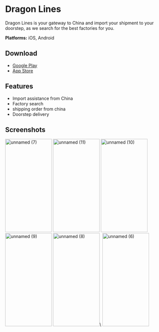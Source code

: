# Dragon Lines

Dragon Lines is your gateway to China and import your shipment to your doorstep, as we search for the best factories for you.

**Platforms:** iOS, Android

## Download

- [Google Play](https://play.google.com/store/apps/details?id=com.sa.flutter.dragonLines)
- [App Store](https://apps.apple.com/eg/app/%D8%AE%D8%B7%D9%88%D8%B7-%D8%A7%D9%84%D8%AA%D9%86%D9%8A%D9%86/id6746377762)

## Features

- Import assistance from China
- Factory search
- shipping order from china
- Doorstep delivery

## Screenshots
<img width="150" height="300" alt="unnamed (7)" src="https://github.com/user-attachments/assets/49a64e6d-771a-4619-a23d-4616bf5e3571" />
<img width="150" height="300" alt="unnamed (11)" src="https://github.com/user-attachments/assets/296fa468-99e7-4ced-86a9-f923d03442be" />
<img width="150" height="300" alt="unnamed (10)" src="https://github.com/user-attachments/assets/a8a1d1cf-51f2-4178-9e9b-6d565b516bf7" />
<img width="150" height="300" alt="unnamed (9)" src="https://github.com/user-attachments/assets/57a9688c-ecec-4cbd-b918-a818c8049dd0" />
<img width="150" height="300" alt="unnamed (8)" src="https://github.com/user-attachments/assets/8f8eec9f-fa8e-456e-b864-bc84d18d251c" />\
<img width="150" height="300" alt="unnamed (6)" src="https://github.com/user-attachments/assets/1f6fdf74-ed5b-4af3-9485-3529115bd9d8" />
